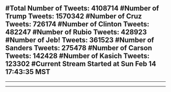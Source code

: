 #Total Number of Tweets: 4108714 
#Number of Trump Tweets: 1570342
#Number of Cruz Tweets: 726174
#Number of Clinton Tweets: 482247
#Number of Rubio Tweets: 428923
#Number of Jeb! Tweets: 361523
#Number of Sanders Tweets: 275478
#Number of Carson Tweets: 142428
#Number of Kasich Tweets: 123302
#Current Stream Started at Sun Feb 14 17:43:35 MST
---
---
---
